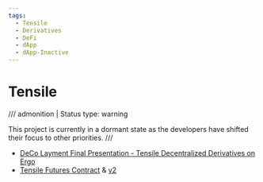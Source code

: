 ```yaml
---
tags:
  - Tensile
  - Derivatives
  - DeFi
  - dApp
  - dApp-Inactive
---
```


# Tensile

/// admonition | Status
    type: warning

This project is currently in a dormant state as the developers have shifted their focus to other priorities.
///

- [DeCo Layment Final Presentation - Tensile Decentralized Derivatives on Ergo](https://youtu.be/Qf4CelswFGk?t=44)
- [Tensile Futures Contract](https://github.com/DeCo-Education/DeCo-Homeworks/blob/main/ErgoScript-Developer-Course/batch-0/team-tensile/future%20contract/hw3-future-contract-code-v1.md) & [v2](https://github.com/DeCo-Education/DeCo-Homeworks/blob/main/ErgoScript-Developer-Course/batch-0/team-tensile/future%20contract/future-contract-v2.ergo)
